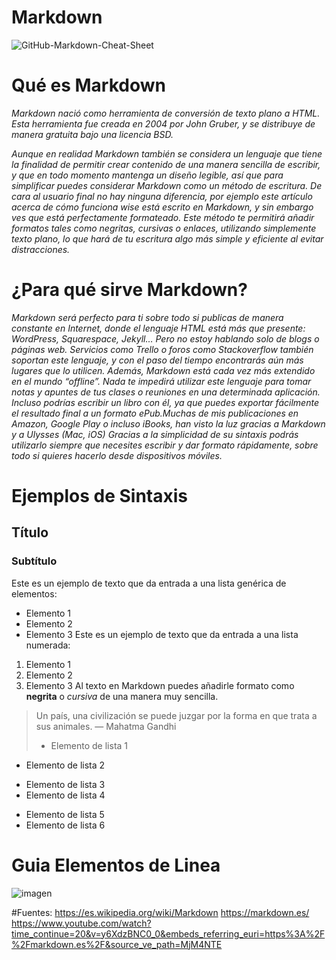 # Markdown

![GitHub-Markdown-Cheat-Sheet](https://github.com/user-attachments/assets/3eca9593-0505-4d26-a745-411e30b28a11)

# Qué es Markdown

*Markdown nació como herramienta de conversión de texto plano a HTML.*
*Esta herramienta fue creada en 2004 por John Gruber, y se distribuye de manera gratuita bajo una licencia BSD.*

*Aunque en realidad Markdown también se considera un lenguaje que tiene la finalidad de permitir crear contenido de una manera sencilla de escribir, y que en todo momento mantenga un diseño legible, así que para simplificar puedes considerar Markdown como un método de escritura. De cara al usuario final no hay ninguna diferencia, por ejemplo este artículo acerca de cómo funciona wise está escrito en Markdown, y sin embargo ves que está perfectamente formateado. Este método te permitirá añadir formatos tales como negritas, cursivas o enlaces, utilizando simplemente texto plano, lo que hará de tu escritura algo más simple y eficiente al evitar distracciones.*


# ¿Para qué sirve Markdown?

*Markdown será perfecto para ti sobre todo si publicas de manera constante en Internet, donde el lenguaje HTML está más que presente: WordPress, Squarespace, Jekyll… Pero no estoy hablando solo de blogs o páginas web. Servicios como Trello o foros como Stackoverflow también soportan este lenguaje, y con el paso del tiempo encontrarás aún más lugares que lo utilicen. Además, Markdown está cada vez más extendido en el mundo “offline”. Nada te impedirá utilizar este lenguaje para tomar notas y apuntes de tus clases o reuniones en una determinada aplicación. Incluso podrías escribir un libro con él, ya que puedes exportar fácilmente el resultado final a un formato ePub.Muchas de mis publicaciones en Amazon, Google Play o incluso iBooks, han visto la luz gracias a Markdown y a Ulysses (Mac, iOS) Gracias a la simplicidad de su sintaxis podrás utilizarlo siempre que necesites escribir y dar formato rápidamente, sobre todo si quieres hacerlo desde dispositivos móviles.*

# Ejemplos de Sintaxis

## Título
### Subtítulo
Este es un ejemplo de texto que da entrada a una lista genérica de elementos:
- Elemento 1
- Elemento 2
- Elemento 3
Este es un ejemplo de texto que da entrada a una lista numerada:
1. Elemento 1
2. Elemento 2
3. Elemento 3
Al texto en Markdown puedes añadirle formato como **negrita** o *cursiva* de una manera muy sencilla.

> Un país, una civilización se puede juzgar por la forma en que trata a sus animales.  — Mahatma Gandhi
>
> - Elemento de lista 1
- Elemento de lista 2
* Elemento de lista 3
* Elemento de lista 4
+ Elemento de lista 5
+ Elemento de lista 6

# Guia Elementos de Linea

![imagen](https://github.com/user-attachments/assets/818b3849-d275-4e58-8ed4-0bf233d53031)




#Fuentes: 
https://es.wikipedia.org/wiki/Markdown
https://markdown.es/
https://www.youtube.com/watch?time_continue=20&v=y6XdzBNC0_0&embeds_referring_euri=https%3A%2F%2Fmarkdown.es%2F&source_ve_path=MjM4NTE
